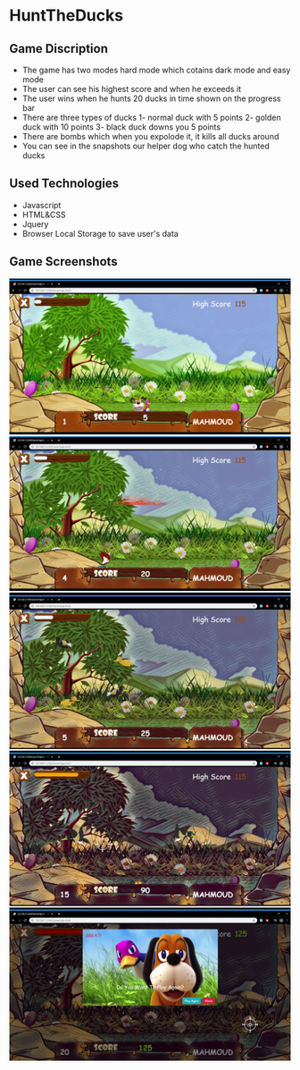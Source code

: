 # HuntTheDucks
## Game Discription 
- The game has two modes hard mode which cotains dark mode and easy mode
- The user can see his highest score and when he exceeds it 
- The user wins when he hunts 20 ducks in time shown on the progress bar 
- There are three types of ducks
1- normal duck with 5 points
2- golden duck with 10 points
3- black duck downs you 5 points
- There are bombs which when you expolode it, it kills all ducks around
- You can see in the snapshots our helper dog who catch the hunted ducks

## Used Technologies
- Javascript
- HTML&CSS
- Jquery
- Browser Local Storage to save user's data

## Game Screenshots

![](gallery/Screenshot_2020-04-14-22-23-34-76.png)
![](gallery/Screenshot_2020-04-14-22-23-51-53.png)
![](gallery/Screenshot_2020-04-14-22-23-57-92.png)
![](gallery/Screenshot_2020-04-14-22-24-25-46.png)
![](gallery/Screenshot_2020-04-14-22-25-01-39.png)
